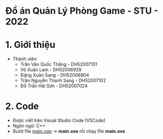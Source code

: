 # Đồ án Quản Lý Phòng Game - STU - 2022

# 1. Giới thiệu
- Thành viên:
  - Trần Văn Quốc Thắng - DH52007101
  - Võ Xuân Lam - DH52006929
  - Đặng Xuân Sang - DH52006904
  - Trần Nguyễn Thanh Sang - DH52007102
  - Đỗ Trần Hải Sơn - DH52007024
  
# 2. Code
- Được viết trên Visual Studio Code (VSCode)
- Ngôn ngữ: C++
- Build file [main.cpp](Code/Program/main.cpp) -> **main.exe** rồi chạy file **main.exe**
